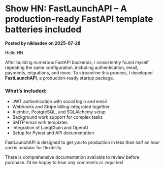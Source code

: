 # Show HN: FastLaunchAPI – A production-ready FastAPI template batteries included

**Posted by niklasdev on 2025-07-28**

Hello HN

After building numerous FastAPI backends, I consistently found myself repeating the same configuration, including authentication, email, payments, migrations, and more. To streamline this process, I developed **FastLaunchAPI**, a production-ready startup package.

### What’s included:

- JWT authentication with social login and email  
- Webhooks and Stripe billing integrated together  
- Alembic, PostgreSQL, and SQLAlchemy setup  
- Background work support for complex tasks  
- SMTP email with templates  
- Integration of LangChain and OpenAI  
- Setup for Pytest and API documentation

FastLaunchAPI is designed to get you to production in less than half an hour and is modular for flexibility.

There is comprehensive documentation available to review before purchase. I’d be happy to hear any comments or inquiries!